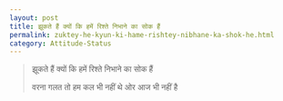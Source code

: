 ```yaml
---
layout: post
title: झूकते हैं क्यों कि हमें रिश्ते निभाने का सोक हैं
permalink: zuktey-he-kyun-ki-hame-rishtey-nibhane-ka-shok-he.html
category: Attitude-Status
---
```

> झूकते हैं क्यों कि हमें रिश्ते निभाने का सोक हैं
>
> वरना गलत तो हम कल भी नहीं थे ओर आज भी नहीं है

